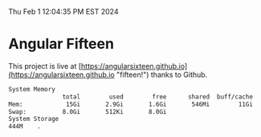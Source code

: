 Thu Feb  1 12:04:35 PM EST 2024

# Angular Fifteen


This project is live at [https://angularsixteen.github.io](https://angularsixteen.github.io "fifteen!") thanks to Github.

```bash
System Memory
               total        used        free      shared  buff/cache   available
Mem:            15Gi       2.9Gi       1.6Gi       546Mi        11Gi        12Gi
Swap:          8.0Gi       512Ki       8.0Gi
System Storage
444M	.
